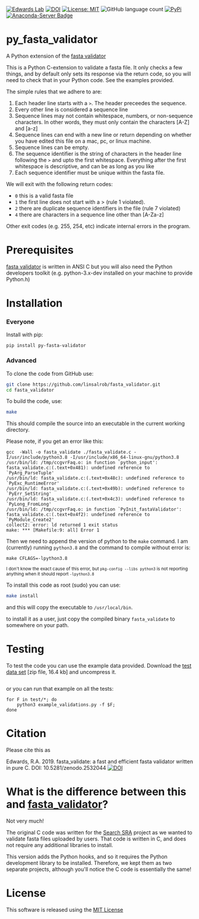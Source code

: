 [![Edwards Lab](https://img.shields.io/badge/Bioinformatics-EdwardsLab-03A9F4)](https://edwards.flinders.edu.au)
[![DOI](https://www.zenodo.org/badge/270903677.svg)](https://www.zenodo.org/badge/latestdoi/270903677)
[![License: MIT](https://img.shields.io/badge/License-MIT-yellow.svg)](https://opensource.org/licenses/MIT)
![GitHub language count](https://img.shields.io/github/languages/count/linsalrob/py_fasta_validator)
[![PyPi](https://img.shields.io/pypi/pyversions/py-fasta-validator.svg?style=flat-square&label=PyPi%20Versions)](https://pypi.org/project/py-fasta-validator/)
[![Anaconda-Server Badge](https://anaconda.org/bioconda/py_fasta_validator/badges/version.svg)](https://anaconda.org/bioconda/py_fasta_validator)

# py_fasta_validator

A Python extension of the [fasta validator](https://github.com/linsalrob/fasta_validator)

This is a Python C-extension to validate a fasta file. It only checks a few things, and by default only sets its response via the return code, so you will need to check that in your Python code. See the examples provided.

The simple rules that we adhere to are:

1. Each header line starts with a `>`. The header preceedes the sequence.
2. Every other line is considered a sequence line
3. Sequence lines may not contain whitespace, numbers, or non-sequence characters. In other words, they must only contain the characters [A-Z] and [a-z]
4. Sequence lines can end with a new line or return depending on whether you have edited this file on a mac, pc, or linux machine.
5. Sequence lines can be empty.
6. The sequence identifier is the string of characters in the header line following the `>` and upto the first whitespace. Everything after the first whitespace is descriptive, and can be as long as you like
7. Each sequence identifier must be unique within the fasta file.

We will exit with the following return codes:

* `0` this is a valid fasta file
* `1` the first line does not start with a > (rule 1 violated).
* `2` there are duplicate sequence identifiers in the file (rule 7 violated)
* `4` there are characters in a sequence line other than [A-Za-z]

Other exit codes (e.g. 255, 254, etc) indicate internal errors in the program.

# Prerequisites

[fasta validator](https://github.com/linsalrob/fasta_validator) is written in ANSI C but you will also need the Python developers toolkit (e.g. python-3.x-dev installed on your machine to provide Python.h)

# Installation

### Everyone

Install with pip:

```
pip install py-fasta-validator
```

### Advanced

To clone the code from GitHub use:

```bash
git clone https://github.com/linsalrob/fasta_validator.git
cd fasta_validator
```

To build the code, use:

```bash
make
```

This should compile the source into an executable in the current working directory.

Please note, if you get an error like this:

```
gcc  -Wall -o fasta_validate ./fasta_validate.c -I/usr/include/python3.8 -I/usr/include/x86_64-linux-gnu/python3.8
/usr/bin/ld: /tmp/ccgvrFaq.o: in function `python_input':
fasta_validate.c:(.text+0x481): undefined reference to `PyArg_ParseTuple'
/usr/bin/ld: fasta_validate.c:(.text+0x48c): undefined reference to `PyExc_RuntimeError'
/usr/bin/ld: fasta_validate.c:(.text+0x49b): undefined reference to `PyErr_SetString'
/usr/bin/ld: fasta_validate.c:(.text+0x4c3): undefined reference to `PyLong_FromLong'
/usr/bin/ld: /tmp/ccgvrFaq.o: in function `PyInit_fastaValidator':
fasta_validate.c:(.text+0x4f2): undefined reference to `PyModule_Create2'
collect2: error: ld returned 1 exit status
make: *** [Makefile:9: all] Error 1
```

Then we need to append the version of python to the `make` command. I am (currently) running `python3.8` and the command to compile without error is:

```
make CFLAGS=-lpython3.8
```

<small>I don't know the exact cause of this error, but `pkg-config --libs python3` is not reporting anything when it should report `-lpython3.8`</small>

To install this code as root (sudo) you can use:

```bash
make install
```

and this will copy the executable to `/usr/local/bin`.

to install it as a user, just copy the compiled binary `fasta_validate` to somewhere on your path.


# Testing

To test the code you can use the example data provided. Download the [test data set](https://github.com/linsalrob/py_fasta_validator/raw/master/test.zip) [zip file, 16.4 kb] and uncompress it.

```

```

or you can run that example on all the tests:

```
for F in test/*; do
	python3 example_validations.py -f $F;
done
```


# Citation

Please cite this as 

Edwards, R.A. 2019. fasta_validate: a fast and efficient fasta validator written in pure C. DOI: 10.5281/zenodo.2532044
[![DOI](https://zenodo.org/badge/164130774.svg)](https://zenodo.org/badge/latestdoi/164130774)

# What is the difference between this and [fasta_validator](https://github.com/linsalrob/fasta_validator)?

Not very much!

The original C code was written for the [Search SRA](https://searchsra.org/) project as we wanted to validate fasta files uploaded by users. That code is written in C, and does not require any additional libraries to install.

This version adds the Python hooks, and so it requires the Python development library to be installed. Therefore, we kept them as two separate projects, although you'll notice the C code is essentially the same!

# License

This software is released using the [MIT License](LICENSE)



